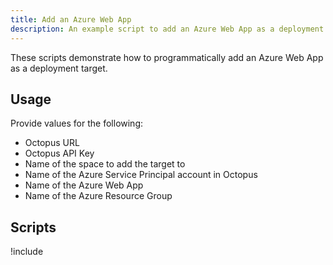 ```yaml
---
title: Add an Azure Web App
description: An example script to add an Azure Web App as a deployment target.
---
```



These scripts demonstrate how to programmatically add an Azure Web App as a deployment target.

## Usage

Provide values for the following:
- Octopus URL
- Octopus API Key
- Name of the space to add the target to
- Name of the Azure Service Principal account in Octopus
- Name of the Azure Web App
- Name of the Azure Resource Group

## Scripts

!include <add-azure-web-app-scripts>

